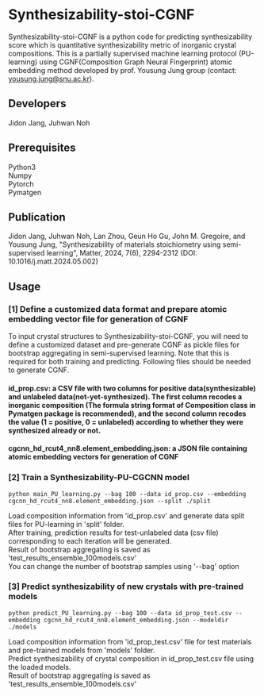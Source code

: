# Synthesizability-stoi-CGNF
Synthesizability-stoi-CGNF is a python code for predicting synthesizability score which is quantitative synthesizability metric of inorganic crystal compositions. This is a partially supervised machine learning protocol (PU-learning) using CGNF(Composition Graph Neural Fingerprint) atomic embedding method developed by prof. Yousung Jung group (contact: yousung.jung@snu.ac.kr).

## Developers
Jidon Jang, Juhwan Noh<br>

## Prerequisites
Python3<br> Numpy<br> Pytorch<br> Pymatgen<br>

## Publication
Jidon Jang, Juhwan Noh, Lan Zhou, Geun Ho Gu, John M. Gregoire, and Yousung Jung, "Synthesizability of materials stoichiometry using semi-supervised learning", Matter, 2024, 7(6), 2294-2312 (DOI: 10.1016/j.matt.2024.05.002)

## Usage
### [1] Define a customized data format and prepare atomic embedding vector file for generation of CGNF
To input crystal structures to Synthesizability-stoi-CGNF, you will need to define a customized dataset and pre-generate CGNF as pickle files for bootstrap aggregating in semi-supervised learning. Note that this is required for both training and predicting.
Following files should be needed to generate CGNF.
#### id_prop.csv: a CSV file with two columns for positive data(synthesizable) and unlabeled data(not-yet-synthesized). The first column recodes a inorganic composition (The formula string format of Composition class in Pymatgen package is recommended), and the second column recodes the value (1 = positive, 0 = unlabeled) according to whether they were synthesized already or not.
#### cgcnn_hd_rcut4_nn8.element_embedding.json: a JSON file containing atomic embedding vectors for generation of CGNF

### [2] Train a Synthesizability-PU-CGCNN model
`python main_PU_learning.py --bag 100 --data id_prop.csv --embedding cgcnn_hd_rcut4_nn8.element_embedding.json --split ./split`<br>

Load composition information from 'id_prop.csv' and generate data split files for PU-learning in 'split' folder.<br>
After training, prediction results for test-unlabeled data (csv file) corresponding to each iteration will be generated.<br>
Result of bootstrap aggregating is saved as 'test_results_ensemble_100models.csv'<br>
You can change the number of bootstrap samples using '--bag' option<br>

### [3] Predict synthesizability of new crystals with pre-trained models
`python predict_PU_learning.py --bag 100 --data id_prop_test.csv --embedding cgcnn_hd_rcut4_nn8.element_embedding.json --modeldir ./models`<br>

Load composition information from 'id_prop_test.csv' file for test materials and pre-trained models from 'models' folder.<br>
Predict synthesizability of crystal composition in id_prop_test.csv file using the loaded models.<br>
Result of bootstrap aggregating is saved as 'test_results_ensemble_100models.csv'
